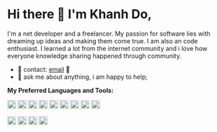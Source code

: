 # Hi there 🍕 I'm Khanh Do,

I'm a net developer and a freelancer. My passion for software lies with dreaming up ideas and making them come true. I am also an code enthusiast. I learned a lot from the internet community and i love how everyone knowledge sharing happened through community.

- 💼 contact: [email](mailto:dokimkhanh0709@gmail.com) 🚀
- 💬 ask me about anything, i am happy to help;

**My Preferred Languages and Tools:**  

<code><img height="20" src="https://skillicons.dev/icons?i=c"></code>
<code><img height="20" src="https://skillicons.dev/icons?i=cpp"></code>
<code><img height="20" src="https://skillicons.dev/icons?i=cs"></code>
<code><img height="20" src="https://skillicons.dev/icons?i=dotnet"></code>
<code><img height="20" src="https://skillicons.dev/icons?i=html"></code>
<code><img height="20" src="https://skillicons.dev/icons?i=css"></code>
<code><img height="20" src="https://skillicons.dev/icons?i=js"></code>
<code><img height="20" src="https://skillicons.dev/icons?i=angular"></code>
<code><img height="20" src="https://skillicons.dev/icons?i=bootstrap"></code>

<code><img height="20" src="https://skillicons.dev/icons?i=postman"></code>
<code><img height="20" src="https://skillicons.dev/icons?i=mysql"></code>
<code><img height="20" src="https://skillicons.dev/icons?i=github"></code>
<code><img height="20" src="https://skillicons.dev/icons?i=git"></code>

